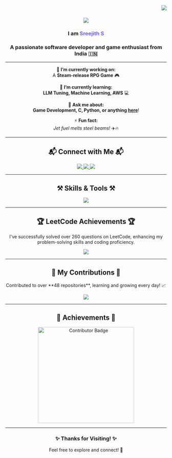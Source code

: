 <img align="right" src="https://visitor-badge.laobi.icu/badge?page_id=Sreejith-nair511.Sreejith-nair511" />

<h1 align="center">
    <img src="https://readme-typing-svg.herokuapp.com/?font=Righteous&size=35&center=true&vCenter=true&width=500&height=70&duration=4000&lines=Hi+There!+👋;Welcome+to+My+Profile!+🚀;" />
</h1>

<h3 align="center">I am <span style="color:#6c63ff;">Sreejith S</span></h3>
<h3 align="center">A passionate software developer and game enthusiast from India 🇮🇳</h3>

---

<div align="center">
 
 🔭 **I’m currently working on:**  
 A **Steam-release RPG Game** 🎮

 🌱 **I’m currently learning:**  
 **LLM Tuning, Machine Learning, AWS** 💻

 💬 **Ask me about:**  
 **Game Development, C, Python, or anything [here](https://github.com/Sreejith-nair511/Sreejith-nair511/issues)**!  

 ⚡ **Fun fact:**  
 *Jet fuel melts steel beams!* ✈️🔥

</div>

---

<h2 align="center">📬 Connect with Me 📬</h2>
<div align="center"> 
  <a href="mailto:sreejith0511@gmail.com">
    <img src="https://img.shields.io/badge/Gmail-EA4335?style=for-the-badge&logo=gmail&logoColor=white" />
  </a>
  <a href="https://linkedin.com/in/sreejith-s-b232092a9" target="_blank">
    <img src="https://img.shields.io/badge/LinkedIn-0077B5?style=for-the-badge&logo=linkedin&logoColor=white" />
  </a>
  <a href="https://zreegames.itch.io" target="_blank">
    <img src="https://img.shields.io/badge/Portfolio-000000?style=for-the-badge&logo=githubpages&logoColor=white" />
  </a>
</div>

---

<h2 align="center">⚒️ Skills & Tools ⚒️</h2>
<div align="center">
    <img src="https://skillicons.dev/icons?i=html,css,javascript,nodejs,python,java,c,mysql,mongodb,flask,r,git,github,vscode" />
</div>

---

<h2 align="center">🏆 LeetCode Achievements 🏆</h2>
<div align="center">
  <p>I've successfully solved over 260 questions on LeetCode, enhancing my problem-solving skills and coding proficiency.</p>
  <a href="https://leetcode.com/shreejit" target="_blank">
    <img src="https://img.shields.io/badge/LeetCode-260_solved_questions-FFA116?style=for-the-badge&logo=leetcode&logoColor=white" />
  </a>
</div>

---

<h2 align="center">🐍 My Contributions 🐍</h2>
<div align="center">
  <p>Contributed to over **48 repositories**, learning and growing every day! 📈</p>
  <img src="https://img.shields.io/badge/Contributions-48_repositories-4C1D32?style=for-the-badge&logo=github&logoColor=white" />
</div>

---

<h2 align="center">🏅 Achievements 🏅</h2>
<div align="center">
  <img src="https://github.com/user-attachments/assets/cb784577-9467-4f67-8533-8d0345ac1f00" alt="Contributor Badge" width="300" />
</div>

---

<h3 align="center">✨ Thanks for Visiting! ✨</h3>
<p align="center">Feel free to explore and connect! 🚀</p>






